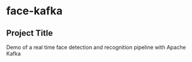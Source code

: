 # face-kafka

## Project Title
Demo of a real time face detection and recognition pipeline with Apache Kafka

